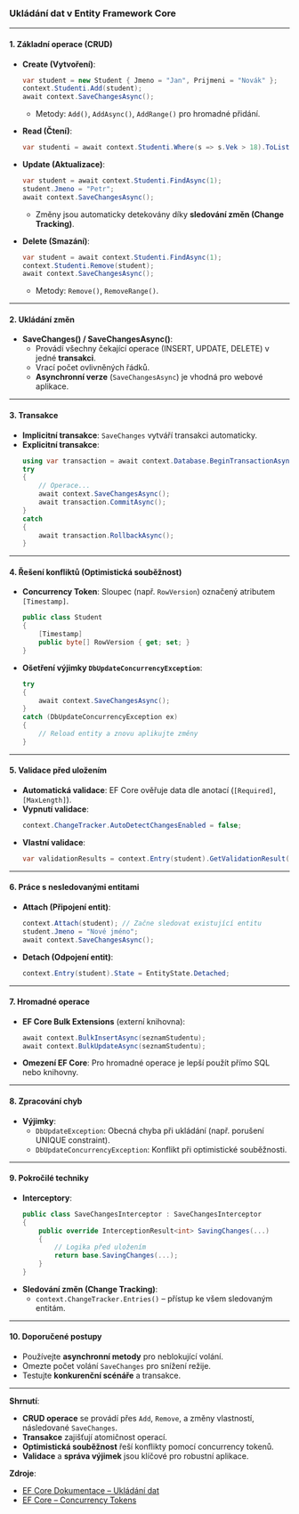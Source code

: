
### Ukládání dat v Entity Framework Core

---

#### **1. Základní operace (CRUD)**  

- **Create (Vytvoření)**:  
  ```csharp  
  var student = new Student { Jmeno = "Jan", Prijmeni = "Novák" };  
  context.Studenti.Add(student);  
  await context.SaveChangesAsync();  
  ```  
  - Metody: `Add()`, `AddAsync()`, `AddRange()` pro hromadné přidání.  

- **Read (Čtení)**:  
  ```csharp  
  var studenti = await context.Studenti.Where(s => s.Vek > 18).ToListAsync();  
  ```  

- **Update (Aktualizace)**:  
  ```csharp  
  var student = await context.Studenti.FindAsync(1);  
  student.Jmeno = "Petr";  
  await context.SaveChangesAsync();  
  ```  
  - Změny jsou automaticky detekovány díky **sledování změn (Change Tracking)**.  

- **Delete (Smazání)**:  
  ```csharp  
  var student = await context.Studenti.FindAsync(1);  
  context.Studenti.Remove(student);  
  await context.SaveChangesAsync();  
  ```  
  - Metody: `Remove()`, `RemoveRange()`.  

---

#### **2. Ukládání změn**  

- **SaveChanges() / SaveChangesAsync()**:  
  - Provádí všechny čekající operace (INSERT, UPDATE, DELETE) v jedné **transakci**.  
  - Vrací počet ovlivněných řádků.  
  - **Asynchronní verze** (`SaveChangesAsync`) je vhodná pro webové aplikace.  

---

#### **3. Transakce**  

- **Implicitní transakce**: `SaveChanges` vytváří transakci automaticky.  
- **Explicitní transakce**:  
  ```csharp  
  using var transaction = await context.Database.BeginTransactionAsync();  
  try  
  {  
      // Operace...  
      await context.SaveChangesAsync();  
      await transaction.CommitAsync();  
  }  
  catch  
  {  
      await transaction.RollbackAsync();  
  }  
  ```  

---

#### **4. Řešení konfliktů (Optimistická souběžnost)**  

- **Concurrency Token**: Sloupec (např. `RowVersion`) označený atributem `[Timestamp]`.  
  ```csharp  
  public class Student  
  {  
      [Timestamp]  
      public byte[] RowVersion { get; set; }  
  }  
  ```  
- **Ošetření výjimky `DbUpdateConcurrencyException`**:  
  ```csharp  
  try  
  {  
      await context.SaveChangesAsync();  
  }  
  catch (DbUpdateConcurrencyException ex)  
  {  
      // Reload entity a znovu aplikujte změny  
  }  
  ```  

---

#### **5. Validace před uložením**  

- **Automatická validace**: EF Core ověřuje data dle anotací (`[Required]`, `[MaxLength]`).  
- **Vypnutí validace**:  
  ```csharp  
  context.ChangeTracker.AutoDetectChangesEnabled = false;  
  ```  
- **Vlastní validace**:  
  ```csharp  
  var validationResults = context.Entry(student).GetValidationResult();  
  ```  

---

#### **6. Práce s nesledovanými entitami**  

- **Attach (Připojení entit)**:  
  ```csharp  
  context.Attach(student); // Začne sledovat existující entitu  
  student.Jmeno = "Nové jméno";  
  await context.SaveChangesAsync();  
  ```  
- **Detach (Odpojení entit)**:  
  ```csharp  
  context.Entry(student).State = EntityState.Detached;  
  ```  

---

#### **7. Hromadné operace**  

- **EF Core Bulk Extensions** (externí knihovna):  
  ```csharp  
  await context.BulkInsertAsync(seznamStudentu);  
  await context.BulkUpdateAsync(seznamStudentu);  
  ```  
- **Omezení EF Core**: Pro hromadné operace je lepší použít přímo SQL nebo knihovny.  

---

#### **8. Zpracování chyb**  

- **Výjimky**:  
  - `DbUpdateException`: Obecná chyba při ukládání (např. porušení UNIQUE constraint).  
  - `DbUpdateConcurrencyException`: Konflikt při optimistické souběžnosti.  

---

#### **9. Pokročilé techniky**  

- **Interceptory**:  
  ```csharp  
  public class SaveChangesInterceptor : SaveChangesInterceptor  
  {  
      public override InterceptionResult<int> SavingChanges(...)  
      {  
          // Logika před uložením  
          return base.SavingChanges(...);  
      }  
  }  
  ```  
- **Sledování změn (Change Tracking)**:  
  - `context.ChangeTracker.Entries()` – přístup ke všem sledovaným entitám.  

---

#### **10. Doporučené postupy**  

- Používejte **asynchronní metody** pro neblokující volání.  
- Omezte počet volání `SaveChanges` pro snížení režije.  
- Testujte **konkurenční scénáře** a transakce.  

---

**Shrnutí**:  
- **CRUD operace** se provádí přes `Add`, `Remove`, a změny vlastností, následované `SaveChanges`.  
- **Transakce** zajišťují atomičnost operací.  
- **Optimistická souběžnost** řeší konflikty pomocí concurrency tokenů.  
- **Validace** a **správa výjimek** jsou klíčové pro robustní aplikace.  

**Zdroje**:  
- [EF Core Dokumentace – Ukládání dat](https://learn.microsoft.com/en-us/ef/core/saving/)  
- [EF Core – Concurrency Tokens](https://learn.microsoft.com/en-us/ef/core/modeling/concurrency)
